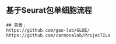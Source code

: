 ## 基于Seurat包单细胞流程

```properties
## 背景：
https://github.com/gao-lab/GLUE/
https://github.com/carmonalab/ProjecTILs
```

